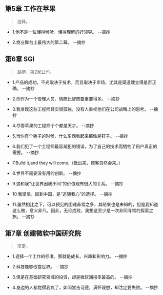 ## 第5章 工作在苹果

>选择。

- 1.他不是一位懂得倾听、懂得理解的好领导。 --摘抄

- 2.商业舞台上最伟大的第二幕。 --摘抄

## 第6章 SGI

>跳槽，第2家公司。

- 1.产品的成功，不光取决于技术，而且取决于市场，尤其是渠道建立得是否正确。 --摘抄

- 2.而作为一个管理人员，情商比智商要重要得多。 --摘抄

- 3.我发现这些工程师其实很孤独，没有人重视他们在公司战略上的思考。 --摘抄

- 4.尽管苹果的工程师个个都是天才。 --摘抄

- 5.当你有个锤子的时候，什么东西看起来都像是钉子。 --摘抄

- 6.我们犯了一个工程师最容易犯的错误，为了自己的技术而牺牲了用户真正的需要。 --摘抄

- 7.Build it,and they will come.（做出来，顾客自然会来。）

- 8.世界不需要没有用的创新。 --摘抄

- 9.这和我“让世界因我不同”的价值观有很大的关系。 --摘抄

- 10.我坚信，回到中国，是“追随我心”的选择。 --摘抄

- 11.虽然相比之下，可以预见的困难非常之多，其结果也是未知的，但是我知道这么做，意义非凡。因此，无论成败，我想这至少是一次非同寻常的探索之旅。 --摘抄

## 第7章 创建微软中国研究院

>坚定。

- 1.选择一个工作的标准，那就是成长、兴趣和影响力。 --摘抄

- 2.科技能够改变世界。 --摘抄

- 3.但是在基础研究领域的投资，却是微软回报率最高的。 --摘抄

- 4.身边的人都觉得我疯了，如同堂吉诃德，满怀理想，却注定要失败。 --摘抄
